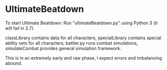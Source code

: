 # UltimateBeatdown

To start Ultimate Beatdown:
Run "ultimateBeatdown.py" using Python 3 (it will fail in 2.7).

classLibrary contains data for all characters,
specialLibrary contains special ability sets for all characters,
battler.py runs combat simulations,
simulateCombat provides general simulation framework. 

This is in an extremely early and raw phase, I expect errors and imbalancing abound.

